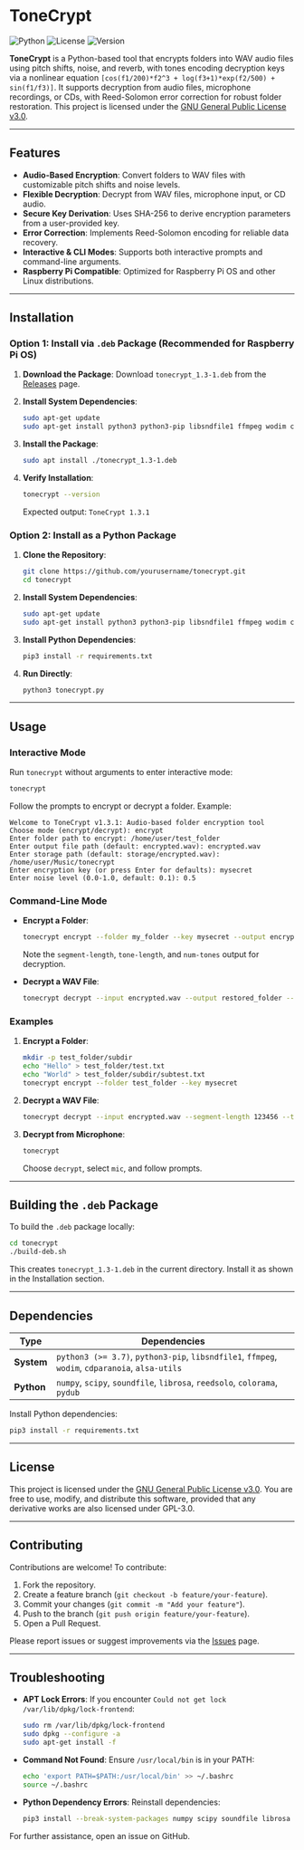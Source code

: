 # ToneCrypt

![Python](https://img.shields.io/badge/python-3.7+-blue.svg)
![License](https://img.shields.io/badge/license-GPL--3.0-green.svg)
![Version](https://img.shields.io/badge/version-1.3.1-blue.svg)

**ToneCrypt** is a Python-based tool that encrypts folders into WAV audio files using pitch shifts, noise, and reverb, with tones encoding decryption keys via a nonlinear equation `[cos(f1/200)*f2^3 + log(f3+1)*exp(f2/500) + sin(f1/f3)]`. It supports decryption from audio files, microphone recordings, or CDs, with Reed-Solomon error correction for robust folder restoration. This project is licensed under the [GNU General Public License v3.0](LICENSE).

---

## Features

- **Audio-Based Encryption**: Convert folders to WAV files with customizable pitch shifts and noise levels.
- **Flexible Decryption**: Decrypt from WAV files, microphone input, or CD audio.
- **Secure Key Derivation**: Uses SHA-256 to derive encryption parameters from a user-provided key.
- **Error Correction**: Implements Reed-Solomon encoding for reliable data recovery.
- **Interactive & CLI Modes**: Supports both interactive prompts and command-line arguments.
- **Raspberry Pi Compatible**: Optimized for Raspberry Pi OS and other Linux distributions.

---

## Installation

### Option 1: Install via `.deb` Package (Recommended for Raspberry Pi OS)

1. **Download the Package**:
   Download `tonecrypt_1.3-1.deb` from the [Releases](https://github.com/yourusername/tonecrypt/releases) page.

2. **Install System Dependencies**:
   ```bash
   sudo apt-get update
   sudo apt-get install python3 python3-pip libsndfile1 ffmpeg wodim cdparanoia alsa-utils
   ```

3. **Install the Package**:
   ```bash
   sudo apt install ./tonecrypt_1.3-1.deb
   ```

4. **Verify Installation**:
   ```bash
   tonecrypt --version
   ```
   Expected output: `ToneCrypt 1.3.1`

### Option 2: Install as a Python Package

1. **Clone the Repository**:
   ```bash
   git clone https://github.com/yourusername/tonecrypt.git
   cd tonecrypt
   ```

2. **Install System Dependencies**:
   ```bash
   sudo apt-get update
   sudo apt-get install python3 python3-pip libsndfile1 ffmpeg wodim cdparanoia alsa-utils
   ```

3. **Install Python Dependencies**:
   ```bash
   pip3 install -r requirements.txt
   ```

4. **Run Directly**:
   ```bash
   python3 tonecrypt.py
   ```

---

## Usage

### Interactive Mode
Run `tonecrypt` without arguments to enter interactive mode:
```bash
tonecrypt
```
Follow the prompts to encrypt or decrypt a folder. Example:
```
Welcome to ToneCrypt v1.3.1: Audio-based folder encryption tool
Choose mode (encrypt/decrypt): encrypt
Enter folder path to encrypt: /home/user/test_folder
Enter output file path (default: encrypted.wav): encrypted.wav
Enter storage path (default: storage/encrypted.wav): /home/user/Music/tonecrypt
Enter encryption key (or press Enter for defaults): mysecret
Enter noise level (0.0-1.0, default: 0.1): 0.5
```

### Command-Line Mode
- **Encrypt a Folder**:
  ```bash
  tonecrypt encrypt --folder my_folder --key mysecret --output encrypted.wav --storage /path/to/storage --noise-level 0.5
  ```
  Note the `segment-length`, `tone-length`, and `num-tones` output for decryption.

- **Decrypt a WAV File**:
  ```bash
  tonecrypt decrypt --input encrypted.wav --output restored_folder --segment-length 123456 --tone-length 66150 --num-tones 3
  ```

### Examples
1. **Encrypt a Folder**:
   ```bash
   mkdir -p test_folder/subdir
   echo "Hello" > test_folder/test.txt
   echo "World" > test_folder/subdir/subtest.txt
   tonecrypt encrypt --folder test_folder --key mysecret
   ```

2. **Decrypt a WAV File**:
   ```bash
   tonecrypt decrypt --input encrypted.wav --segment-length 123456 --tone-length 66150
   ```

3. **Decrypt from Microphone**:
   ```bash
   tonecrypt
   ```
   Choose `decrypt`, select `mic`, and follow prompts.

---

## Building the `.deb` Package

To build the `.deb` package locally:
```bash
cd tonecrypt
./build-deb.sh
```
This creates `tonecrypt_1.3-1.deb` in the current directory. Install it as shown in the Installation section.

---

## Dependencies

| Type         | Dependencies                                                                 |
|--------------|-----------------------------------------------------------------------------|
| **System**   | `python3 (>= 3.7)`, `python3-pip`, `libsndfile1`, `ffmpeg`, `wodim`, `cdparanoia`, `alsa-utils` |
| **Python**   | `numpy`, `scipy`, `soundfile`, `librosa`, `reedsolo`, `colorama`, `pydub` |

Install Python dependencies:
```bash
pip3 install -r requirements.txt
```

---

## License

This project is licensed under the [GNU General Public License v3.0](LICENSE). You are free to use, modify, and distribute this software, provided that any derivative works are also licensed under GPL-3.0.

---

## Contributing

Contributions are welcome! To contribute:
1. Fork the repository.
2. Create a feature branch (`git checkout -b feature/your-feature`).
3. Commit your changes (`git commit -m "Add your feature"`).
4. Push to the branch (`git push origin feature/your-feature`).
5. Open a Pull Request.

Please report issues or suggest improvements via the [Issues](https://github.com/yourusername/tonecrypt/issues) page.

---

## Troubleshooting

- **APT Lock Errors**:
  If you encounter `Could not get lock /var/lib/dpkg/lock-frontend`:
  ```bash
  sudo rm /var/lib/dpkg/lock-frontend
  sudo dpkg --configure -a
  sudo apt-get install -f
  ```

- **Command Not Found**:
  Ensure `/usr/local/bin` is in your PATH:
  ```bash
  echo 'export PATH=$PATH:/usr/local/bin' >> ~/.bashrc
  source ~/.bashrc
  ```

- **Python Dependency Errors**:
  Reinstall dependencies:
  ```bash
  pip3 install --break-system-packages numpy scipy soundfile librosa reedsolo colorama pydub
  ```

For further assistance, open an issue on GitHub.